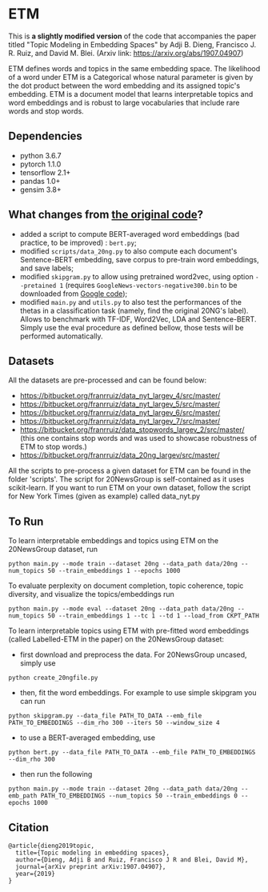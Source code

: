 # ETM

This is **a slightly modified version** of the code that accompanies the paper titled "Topic Modeling in Embedding Spaces" by Adji B. Dieng, Francisco J. R. Ruiz, and David M. Blei. (Arxiv link: https://arxiv.org/abs/1907.04907)

ETM defines words and topics in the same embedding space. The likelihood of a word under ETM is a Categorical whose natural parameter is given by the dot product between the word embedding and its assigned topic's embedding. ETM is a document model that learns interpretable topics and word embeddings and is robust to large vocabularies that include rare words and stop words.

## Dependencies

+ python 3.6.7
+ pytorch 1.1.0
+ tensorflow 2.1+
+ pandas 1.0+
+ gensim 3.8+

## What changes from [the original code](https://github.com/adjidieng/ETM)?

+ added a script to compute BERT-averaged word embeddings (bad practice, to be improved) : `bert.py`;
+ modified `scripts/data_20ng.py` to also compute each document's Sentence-BERT embedding, save corpus to pre-train word embeddings, and save labels;
+ modified `skipgram.py` to allow using pretrained word2vec, using option `--pretained 1` (requires `GoogleNews-vectors-negative300.bin` to be downloaded from [Google code](https://code.google.com/archive/p/word2vec/));
+ modified `main.py` and `utils.py` to also test the performances of the thetas in a classification task (namely, find the original 20NG's label). Allows to benchmark with TF-IDF, Word2Vec, LDA and Sentence-BERT. Simply use the eval procedure as defined bellow, those tests will be performed automatically.

## Datasets

All the datasets are pre-processed and can be found below:

+ https://bitbucket.org/franrruiz/data_nyt_largev_4/src/master/
+ https://bitbucket.org/franrruiz/data_nyt_largev_5/src/master/
+ https://bitbucket.org/franrruiz/data_nyt_largev_6/src/master/
+ https://bitbucket.org/franrruiz/data_nyt_largev_7/src/master/
+ https://bitbucket.org/franrruiz/data_stopwords_largev_2/src/master/ (this one contains stop words and was used to showcase robustness of ETM to stop words.)
+ https://bitbucket.org/franrruiz/data_20ng_largev/src/master/

All the scripts to pre-process a given dataset for ETM can be found in the folder 'scripts'. The script for 20NewsGroup is self-contained as it uses scikit-learn. If you want to run ETM on your own dataset, follow the script for New York Times (given as example) called data_nyt.py  

## To Run

To learn interpretable embeddings and topics using ETM on the 20NewsGroup dataset, run
```
python main.py --mode train --dataset 20ng --data_path data/20ng --num_topics 50 --train_embeddings 1 --epochs 1000
```

To evaluate perplexity on document completion, topic coherence, topic diversity, and visualize the topics/embeddings run
```
python main.py --mode eval --dataset 20ng --data_path data/20ng --num_topics 50 --train_embeddings 1 --tc 1 --td 1 --load_from CKPT_PATH
```

To learn interpretable topics using ETM with pre-fitted word embeddings (called Labelled-ETM in the paper) on the 20NewsGroup dataset:

+ first download and preprocess the data. For 20NewsGroup uncased, simply use
```
python create_20ngfile.py
```

+ then, fit the word embeddings. For example to use simple skipgram you can run
```
python skipgram.py --data_file PATH_TO_DATA --emb_file PATH_TO_EMBEDDINGS --dim_rho 300 --iters 50 --window_size 4 
```

+ to use a BERT-averaged embedding, use
```
python bert.py --data_file PATH_TO_DATA --emb_file PATH_TO_EMBEDDINGS --dim_rho 300
```

+ then run the following 
```
python main.py --mode train --dataset 20ng --data_path data/20ng --emb_path PATH_TO_EMBEDDINGS --num_topics 50 --train_embeddings 0 --epochs 1000
```

## Citation

```
@article{dieng2019topic,
  title={Topic modeling in embedding spaces},
  author={Dieng, Adji B and Ruiz, Francisco J R and Blei, David M},
  journal={arXiv preprint arXiv:1907.04907},
  year={2019}
}
```

